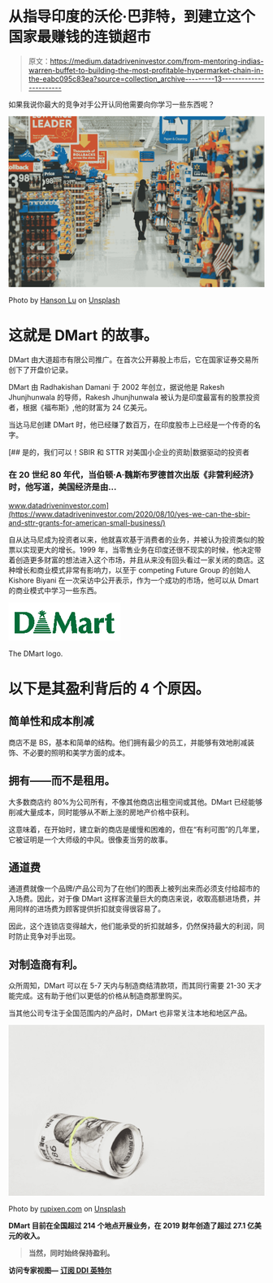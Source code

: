 # 从指导印度的沃伦·巴菲特，到建立这个国家最赚钱的连锁超市

> 原文：<https://medium.datadriveninvestor.com/from-mentoring-indias-warren-buffet-to-building-the-most-profitable-hypermarket-chain-in-the-eabc095c83ea?source=collection_archive---------13----------------------->

如果我说你最大的竞争对手公开认同他需要向你学习一些东西呢？

![](img/58d5fe18a516c3a3ef2a4f953bf1b330.png)

Photo by [Hanson Lu](https://unsplash.com/@hansonluu?utm_source=medium&utm_medium=referral) on [Unsplash](https://unsplash.com?utm_source=medium&utm_medium=referral)

# 这就是 DMart 的故事。

DMart 由大道超市有限公司推广。在首次公开募股上市后，它在国家证券交易所创下了开盘价记录。

DMart 由 Radhakishan Damani 于 2002 年创立，据说他是 Rakesh Jhunjhunwala 的导师，Rakesh Jhunjhunwala 被认为是印度最富有的股票投资者，根据《福布斯》,他的财富为 24 亿美元。

当达马尼创建 DMart 时，他已经赚了数百万，在印度股市上已经是一个传奇的名字。

[](https://www.datadriveninvestor.com/2020/08/10/yes-we-can-the-sbir-and-sttr-grants-for-american-small-business/) [## 是的，我们可以！SBIR 和 STTR 对美国小企业的资助|数据驱动的投资者

### 在 20 世纪 80 年代，当伯顿·A·魏斯布罗德首次出版《非营利经济》时，他写道，美国经济是由…

www.datadriveninvestor.com](https://www.datadriveninvestor.com/2020/08/10/yes-we-can-the-sbir-and-sttr-grants-for-american-small-business/) 

自从达马尼成为投资者以来，他就喜欢基于消费者的业务，并被认为投资类似的股票以实现更大的增长。1999 年，当零售业务在印度还很不现实的时候，他决定带着创造更多财富的想法进入这个市场，并且从来没有回头看过一家关闭的商店。这种增长和商业模式非常有影响力，以至于 competing Future Group 的创始人 Kishore Biyani 在一次采访中公开表示，作为一个成功的市场，他可以从 Dmart 的商业模式中学习一些东西。

![](img/f5ea3b9b10717841ef31dbdef655bebe.png)

The DMart logo.

# 以下是其盈利背后的 4 个原因。

## 简单性和成本削减

商店不是 BS，基本和简单的结构。他们拥有最少的员工，并能够有效地削减装饰、不必要的照明和美学方面的成本。

## 拥有——而不是租用。

大多数商店约 80%为公司所有，不像其他商店出租空间或其他。DMart 已经能够削减大量成本，同时能够从不断上涨的房地产价格中获利。

这意味着，在开始时，建立新的商店是缓慢和困难的，但在“有利可图”的几年里，它被证明是一个大师级的中风。很像麦当劳的故事。

## 通道费

通道费就像一个品牌/产品公司为了在他们的图表上被列出来而必须支付给超市的入场费。因此，对于像 DMart 这样客流量巨大的商店来说，收取高额进场费，并用同样的进场费为顾客提供折扣就变得很容易了。

因此，这个连锁店变得越大，他们能承受的折扣就越多，仍然保持最大的利润，同时防止竞争对手出现。

## 对制造商有利。

众所周知，DMart 可以在 5-7 天内与制造商结清款项，而其同行需要 21-30 天才能完成。这有助于他们以更低的价格从制造商那里购买。

当其他公司专注于全国范围内的产品时，DMart 也非常关注本地和地区产品。

![](img/a1a9c956f5b23796943bcb22a4c40c93.png)

Photo by [rupixen.com](https://unsplash.com/@rupixen?utm_source=medium&utm_medium=referral) on [Unsplash](https://unsplash.com?utm_source=medium&utm_medium=referral)

**DMart 目前在全国超过 214 个地点开展业务，在 2019 财年创造了超过 27.1 亿美元的收入。**

> **当然，同时始终保持盈利。**

**访问专家视图—** [**订阅 DDI 英特尔**](https://datadriveninvestor.com/ddi-intel)
